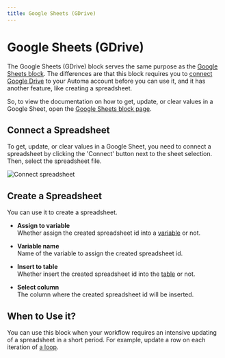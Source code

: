```yaml
---
title: Google Sheets (GDrive)
---
```


# Google Sheets (GDrive)

The Google Sheets (GDrive) block serves the same purpose as the [Google Sheets block](./google-sheets.md). The differences are that this block requires you to [connect Google Drive](../integrations/google-drive.md) to your Automa account before you can use it, and it has another feature, like creating a spreadsheet.

So, to view the documentation on how to get, update, or clear values in a Google Sheet, open the [Google Sheets block page](./google-sheets.md).

## Connect a Spreadsheet

To get, update, or clear values in a Google Sheet, you need to connect a spreadsheet by clicking the 'Connect' button next to the sheet selection. Then, select the spreadsheet file.

![Connect spreadsheet](https://s3.ap-southeast-1.amazonaws.com/automa-pub/i/2024/12/03/ml5uc-hh.png)

## Create a Spreadsheet

You can use it to create a spreadsheet.

- **Assign to variable** <br> Whether assign the created spreadsheet id into a [variable](../workflow/variables.md) or not.

- **Variable name** <br> Name of the variable to assign the created spreadsheet id.

- **Insert to table** <br> Whether insert the created spreadsheet id into the [table](../workflow/table.md) or not.

- **Select column** <br> The column where the created spreadsheet id will be inserted.

## When to Use it?

You can use this block when your workflow requires an intensive updating of a spreadsheet in a short period. For example, update a row on each iteration of [a loop](../workflow/looping.md).
